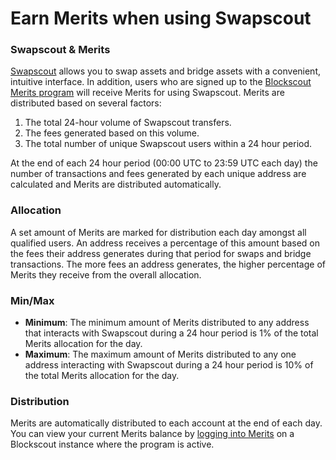 # Earn Merits when using Swapscout

### Swapscout & Merits

[Swapscout](https://swap.blockscout.com/) allows you to swap assets and bridge assets with a convenient, intuitive interface. In addition, users who are signed up to the [Blockscout Merits program](../merits/) will receive Merits for using Swapscout. Merits are distributed based on several factors:

1. The total 24-hour volume of Swapscout transfers.
2. The fees generated based on this volume.
3. The total number of unique Swapscout users within a 24 hour period.

At the end of each 24 hour period (00:00 UTC to 23:59 UTC each day) the number of transactions and fees generated by each unique address are calculated and Merits are distributed automatically.

### Allocation

A set amount of Merits are marked for distribution each day amongst all qualified users. An address receives a percentage of this amount based on the fees their address generates during that period for swaps and bridge transactions.  The more fees an address generates, the higher percentage of Merits they receive from the overall allocation.

### Min/Max

* **Minimum**: The minimum amount of Merits distributed to any address that interacts with Swapscout during a 24 hour period is 1% of the total Merits allocation for the day.
* **Maximum**: The maximum amount of Merits distributed to any one address interacting with Swapscout during a 24 hour period is 10% of the total Merits allocation for the day.

### Distribution

Merits are automatically distributed to each account at the end of each day. You can view your current Merits balance by [logging into Merits](../merits/) on a Blockscout instance where the program is active.
